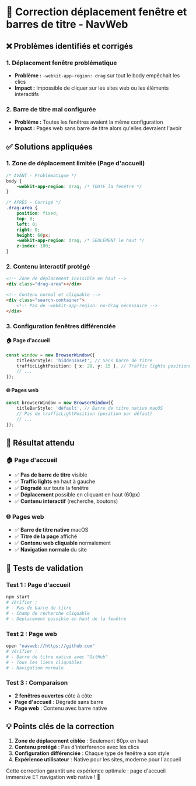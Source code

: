 # 🔧 Correction déplacement fenêtre et barres de titre - NavWeb

## ❌ **Problèmes identifiés et corrigés**

### 1. **Déplacement fenêtre problématique**
- **Problème :** `-webkit-app-region: drag` sur tout le body empêchait les clics
- **Impact :** Impossible de cliquer sur les sites web ou les éléments interactifs

### 2. **Barre de titre mal configurée**
- **Problème :** Toutes les fenêtres avaient la même configuration
- **Impact :** Pages web sans barre de titre alors qu'elles devraient l'avoir

## ✅ **Solutions appliquées**

### 1. **Zone de déplacement limitée (Page d'accueil)**
```css
/* AVANT - Problématique */
body {
    -webkit-app-region: drag; /* TOUTE la fenêtre */
}

/* APRÈS - Corrigé */
.drag-area {
    position: fixed;
    top: 0;
    left: 0;
    right: 0;
    height: 60px;
    -webkit-app-region: drag; /* SEULEMENT le haut */
    z-index: 100;
}
```

### 2. **Contenu interactif protégé**
```html
<!-- Zone de déplacement invisible en haut -->
<div class="drag-area"></div>

<!-- Contenu normal et cliquable -->
<div class="search-container">
    <!-- Pas de -webkit-app-region: no-drag nécessaire -->
</div>
```

### 3. **Configuration fenêtres différenciée**

#### 🏠 **Page d'accueil**
```typescript
const window = new BrowserWindow({
    titleBarStyle: 'hiddenInset', // Sans barre de titre
    trafficLightPosition: { x: 20, y: 15 }, // Traffic lights positionnés
    // ...
});
```

#### 🌐 **Pages web**
```typescript
const browserWindow = new BrowserWindow({
    titleBarStyle: 'default', // Barre de titre native macOS
    // Pas de trafficLightPosition (position par défaut)
    // ...
});
```

## 🎯 **Résultat attendu**

### 🏠 **Page d'accueil**
- ✅ **Pas de barre de titre** visible
- ✅ **Traffic lights** en haut à gauche
- ✅ **Dégradé** sur toute la fenêtre
- ✅ **Déplacement** possible en cliquant en haut (60px)
- ✅ **Contenu interactif** (recherche, boutons)

### 🌐 **Pages web**
- ✅ **Barre de titre native** macOS
- ✅ **Titre de la page** affiché
- ✅ **Contenu web cliquable** normalement
- ✅ **Navigation normale** du site

## 🧪 **Tests de validation**

### Test 1 : Page d'accueil
```bash
npm start
# Vérifier :
# - Pas de barre de titre
# - Champ de recherche cliquable
# - Déplacement possible en haut de la fenêtre
```

### Test 2 : Page web
```bash
open "navweb://https://github.com"
# Vérifier :
# - Barre de titre native avec "GitHub"
# - Tous les liens cliquables
# - Navigation normale
```

### Test 3 : Comparaison
- **2 fenêtres ouvertes** côte à côte
- **Page d'accueil** : Dégradé sans barre
- **Page web** : Contenu avec barre native

## 💡 **Points clés de la correction**

1. **Zone de déplacement ciblée** : Seulement 60px en haut
2. **Contenu protégé** : Pas d'interference avec les clics
3. **Configuration différenciée** : Chaque type de fenêtre a son style
4. **Expérience utilisateur** : Native pour les sites, moderne pour l'accueil

Cette correction garantit une expérience optimale : page d'accueil immersive ET navigation web native ! 🚀
